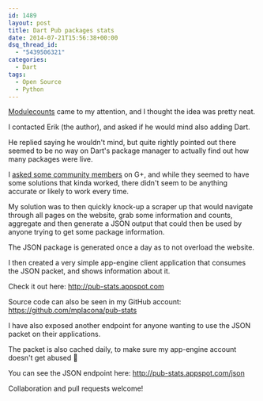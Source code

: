 ```yaml
---
id: 1489
layout: post
title: Dart Pub packages stats
date: 2014-07-21T15:56:38+00:00
dsq_thread_id:
  - "5439506321"
categories:
  - Dart
tags:
  - Open Source
  - Python
---
```

[Modulecounts](http://modulecounts.com) came to my attention, and I thought the idea was pretty neat.

I contacted Erik (the author), and asked if he would mind also adding Dart.

He replied saying he wouldn't mind, but quite rightly pointed out there seemed to be no way on Dart's package manager to actually find out how many packages were live.

I [asked some community members](https://plus.google.com/111557456465418142877/posts/UonWh4dd2hx) on G+, and while they seemed to have some solutions that kinda worked, there didn't seem to be anything accurate or likely to work every time.

My solution was to then quickly knock-up a scraper up that would navigate through all pages on the website, grab some information and counts, aggregate and then generate a JSON output that could then be used by anyone trying to get some package information.

The JSON package is generated once a day as to not overload the website.

I then created a very simple app-engine client application that consumes the JSON packet, and shows information about it.

Check it out here: <http://pub-stats.appspot.com>

Source code can also be seen in my GitHub account: <https://github.com/mplacona/pub-stats>

I have also exposed another endpoint for anyone wanting to use the JSON packet on their applications.

The packet is also cached daily, to make sure my app-engine account doesn't get abused 🙂

You can see the JSON endpoint here: <http://pub-stats.appspot.com/json>

Collaboration and pull requests welcome!
